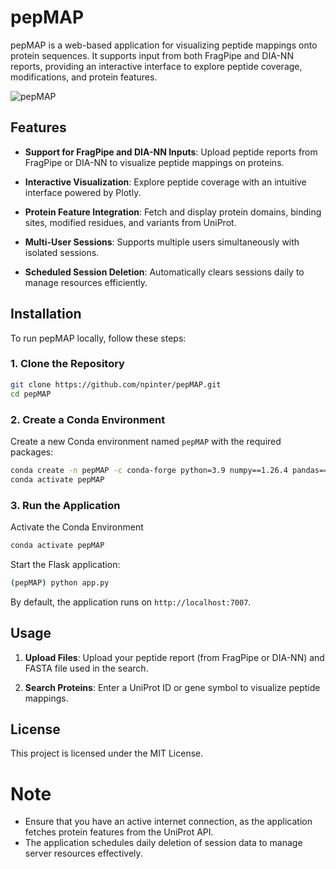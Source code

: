 # pepMAP

pepMAP is a web-based application for visualizing peptide mappings onto protein sequences. It supports input from both FragPipe and DIA-NN reports, providing an interactive interface to explore peptide coverage, modifications, and protein features.

![pepMAP](https://github.com/user-attachments/assets/ddbb7964-f953-48a8-b094-c35d5491d49d)

## Features

- **Support for FragPipe and DIA-NN Inputs**: Upload peptide reports from FragPipe or DIA-NN to visualize peptide mappings on proteins.

- **Interactive Visualization**: Explore peptide coverage with an intuitive interface powered by Plotly.

- **Protein Feature Integration**: Fetch and display protein domains, binding sites, modified residues, and variants from UniProt.

- **Multi-User Sessions**: Supports multiple users simultaneously with isolated sessions.

- **Scheduled Session Deletion**: Automatically clears sessions daily to manage resources efficiently.

## Installation

To run pepMAP locally, follow these steps:

### 1. Clone the Repository

```bash
git clone https://github.com/npinter/pepMAP.git
cd pepMAP
```

### 2. Create a Conda Environment

Create a new Conda environment named `pepMAP` with the required packages:

```bash
conda create -n pepMAP -c conda-forge python=3.9 numpy==1.26.4 pandas==2.2.2 plotly==5.21.0 requests==2.31.0 flask==3.0.3 flask-caching==2.1.0 flask-session==0.8.0 apscheduler==3.10.4
conda activate pepMAP
```

### 3. Run the Application

Activate the Conda Environment

```bash
conda activate pepMAP
```
Start the Flask application:

```bash
(pepMAP) python app.py
```

By default, the application runs on `http://localhost:7007`.

## Usage

1. **Upload Files**: Upload your peptide report (from FragPipe or DIA-NN) and FASTA file used in the search.

2. **Search Proteins**: Enter a UniProt ID or gene symbol to visualize peptide mappings.


## License

This project is licensed under the MIT License.


# Note

- Ensure that you have an active internet connection, as the application fetches protein features from the UniProt API.
- The application schedules daily deletion of session data to manage server resources effectively.
